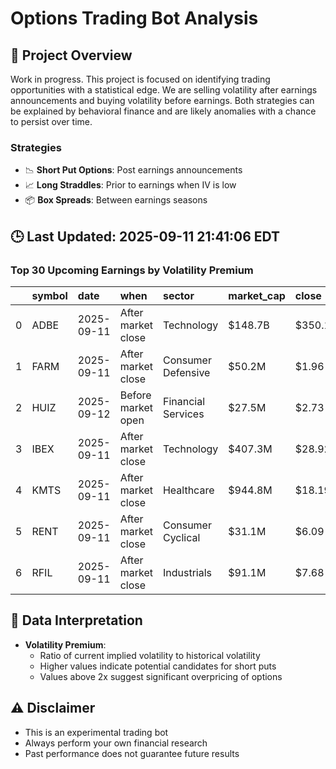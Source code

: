 # Options Trading Bot Analysis

## 🚀 Project Overview
Work in progress. This project is focused on identifying trading opportunities with a statistical edge.
We are selling volatility after earnings announcements and buying volatility before earnings.
Both strategies can be explained by behavioral finance and are likely anomalies with a chance to persist over time.

### Strategies
- 📉 **Short Put Options**: Post earnings announcements
- 📈 **Long Straddles**: Prior to earnings when IV is low
- 📦 **Box Spreads**: Between earnings seasons

## 🕒 Last Updated: 2025-09-11 21:41:06 EDT

### Top 30 Upcoming Earnings by Volatility Premium

|    | symbol   | date       | when               | sector             | market_cap   | close   | hv_current   | iv_current   | vol_premium   |
|---:|:---------|:-----------|:-------------------|:-------------------|:-------------|:--------|:-------------|:-------------|:--------------|
|  0 | ADBE     | 2025-09-11 | After market close | Technology         | $148.7B      | $350.16 | 28.91%       | 53.34%       | 1.85x         |
|  1 | FARM     | 2025-09-11 | After market close | Consumer Defensive | $50.2M       | $1.96   | nan%         | nan%         | nanx          |
|  2 | HUIZ     | 2025-09-12 | Before market open | Financial Services | $27.5M       | $2.73   | nan%         | nan%         | nanx          |
|  3 | IBEX     | 2025-09-11 | After market close | Technology         | $407.3M      | $28.92  | nan%         | nan%         | nanx          |
|  4 | KMTS     | 2025-09-11 | After market close | Healthcare         | $944.8M      | $18.19  | nan%         | nan%         | nanx          |
|  5 | RENT     | 2025-09-11 | After market close | Consumer Cyclical  | $31.1M       | $6.09   | nan%         | nan%         | nanx          |
|  6 | RFIL     | 2025-09-11 | After market close | Industrials        | $91.1M       | $7.68   | nan%         | nan%         | nanx          |

## 📝 Data Interpretation

- **Volatility Premium**: 
  - Ratio of current implied volatility to historical volatility
  - Higher values indicate potential candidates for short puts
  - Values above 2x suggest significant overpricing of options

## ⚠️ Disclaimer
- This is an experimental trading bot
- Always perform your own financial research
- Past performance does not guarantee future results
